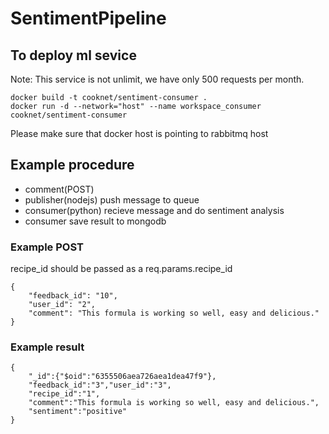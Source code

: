 # SentimentPipeline

## To deploy ml sevice

Note: This service is not unlimit, we have only 500 requests per month.

```
docker build -t cooknet/sentiment-consumer .
docker run -d --network="host" --name workspace_consumer cooknet/sentiment-consumer
```

Please make sure that docker host is pointing to rabbitmq host

## Example procedure

- comment(POST)
- publisher(nodejs) push message to queue 
- consumer(python) recieve message and do sentiment analysis 
- consumer save result to mongodb

### Example POST

recipe_id should be passed as a req.params.recipe_id

```
{
    "feedback_id": "10",
    "user_id": "2",
    "comment": "This formula is working so well, easy and delicious."
}
```

### Example result

```
{
    "_id":{"$oid":"6355506aea726aea1dea47f9"},
    "feedback_id":"3","user_id":"3",
    "recipe_id":"1",
    "comment":"This formula is working so well, easy and delicious.",
    "sentiment":"positive"
}
```
